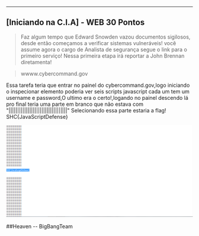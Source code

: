 ------------------------
[Iniciando na C.I.A] - WEB 30 Pontos
------------------------

> Faz algum tempo que Edward Snowden vazou documentos sigilosos, desde então começamos a verificar sistemas vulneráveis! você assume agora o cargo de Analista de segurança segue o link para o primeiro serviço! Nessa primeira etapa irá reportar a John Brennan diretamenta!

> wwww.cybercommand.gov

Essa tarefa teria que entrar no painel do cybercommand.gov,logo iniciando o inspecionar elemento poderia ver seis scripts javascript cada um tem um username e password,O ultimo era o certo!,logando no painel descendo lá pro final teria uma parte em branco que não estava com "||||||||||||||||||||||||||||||||||"
Selecionando essa parte estaria a flag!
SHC{JavaScriptDefense}

![img1](hvn.png)

##Heaven -- BigBangTeam

